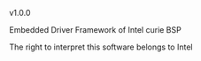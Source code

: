 v1.0.0

Embedded Driver Framework of Intel curie BSP

The right to interpret this software belongs to Intel
